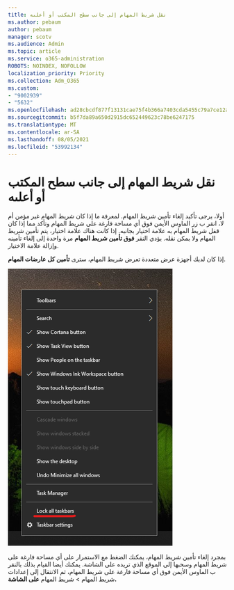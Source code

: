 ```yaml
---
title: نقل شريط المهام إلى جانب سطح المكتب أو أعلىه
ms.author: pebaum
author: pebaum
manager: scotv
ms.audience: Admin
ms.topic: article
ms.service: o365-administration
ROBOTS: NOINDEX, NOFOLLOW
localization_priority: Priority
ms.collection: Adm_O365
ms.custom:
- "9002939"
- "5632"
ms.openlocfilehash: ad28cbcdf877f13131cae75f4b366a7403cda5455c79a7ce12a0ed0e484ba6d2
ms.sourcegitcommit: b5f7da89a650d2915dc652449623c78be6247175
ms.translationtype: MT
ms.contentlocale: ar-SA
ms.lasthandoff: 08/05/2021
ms.locfileid: "53992134"
---
```

# <a name="move-the-taskbar-to-either-side-or-the-top-of-your-desktop"></a>نقل شريط المهام إلى جانب سطح المكتب أو أعلىه

أولا، يرجى تأكيد إلغاء تأمين شريط المهام. لمعرفة ما إذا كان شريط المهام غير مؤمن أم لا، انقر  ب زر الماوس الأيمن فوق أي مساحة فارغة على شريط المهام وتأكد مما إذا كان قفل شريط المهام به علامة اختيار بجانبه. إذا كانت هناك علامة اختيار، يتم تأمين شريط المهام ولا يمكن نقله. يؤدي النقر **فوق تأمين شريط المهام** مرة واحدة إلى إلغاء تأمينه وإزالة علامة الاختيار.

إذا كان لديك أجهزة عرض متعددة تعرض شريط المهام، سترى **تأمين كل عارضات المهام**.

![تأمين كل عارضات المهام](media/lock-all-taskbars.png)

بمجرد إلغاء تأمين شريط المهام، يمكنك الضغط مع الاستمرار على أي مساحة فارغة على شريط المهام وسحبها إلى الموقع الذي تريده على الشاشة. يمكنك أيضا القيام بذلك بالنقر ب الماوس الأيمن فوق أي مساحة فارغة على شريط المهام، ثم الانتقال إلى إعدادات شريط المهام > شريط المهام **[](ms-settings:taskbar?activationSource=GetHelp) على الشاشة.**

